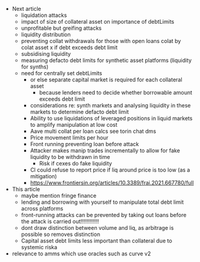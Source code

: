 - Next article
	- liquidation attacks
	- impact of size of collateral asset on importance of debtLimits
	- unprofitable but greifing attacks
	- liquidity distribution
	- preventing collat withdrawals for those with open loans colat by colat asset x if debt exceeds debt limit
	- subsidising liquidity
	- measuring defacto debt limits for synthetic asset platforms (liquidity for synths)
	- need for centrally set debtLimits
		- or else separate capital market is required for each collateral asset
			- because lenders need to decide whether borrowable amount exceeds debt limit
		- considerations re: synth markets and analysing liquidity in these markets to determine defacto debt limit
		- Ability to use liquidations of leveraged positions in liquid markets to amplify manipulation at low cost
		- Aave multi collat per loan calcs see torin chat dms
		- Price movement limits per hour
		- Front running preventing loan before attack 
		- Attacker makes manip trades incrementally to allow for fake liquidity to be withdrawn in time
			- Risk if cexes do fake liquidity 
		- Cl could refuse to report price if liq around price is too low (as a mitigation)
		- https://www.frontiersin.org/articles/10.3389/frai.2021.667780/full
- This article
	- maybe mention fringe finance
	- lending and borrowing with yourself to manipulate total debt limit across platforms
	- front-running attacks can be prevented by taking out loans before the attack is carried out!!!!!!!!!!!!
	- dont draw distinction between volume and liq, as arbitrage is possible so removes distinction
	- Capital asset debt limits less important than collateral due to systemic riska
- relevance to amms which use oracles such as curve v2